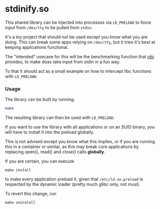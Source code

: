 # stdinify.so

This shared library can be injected into processes via `LD_PRELOAD` to force input from `/dev/tty` to be pulled from `stdin`.

It's a toy project that should not be used except you know what you are doing.
This can break some apps relying on `/dev/tty`, but it tries it's best at keeping applications functional.

The "intended" usecase for this will be the benchmarking function that [rdo](https://codeberg.org/sw1tchbl4d3/rdo) provides, to make doas take input from stdin in a fun way.

To that it should act as a small example on how to intercept libc functions with `LD_PRELOAD`.

### Usage

The library can be built by running:

```sh
make
```

The resulting library can then be used with `LD_PRELOAD`.

If you want to use the library with all applications or on an SUID binary, you will have to install it into the preload globally.

This is not advised except you know what this implies, or if you are running this in a container or similar, as this may break core applications by replacing open(), read() and close() calls **globally**.

If you are certain, you can execute

```
make install
```

to make every application preload it, given that `/etc/ld.so.preload` is respected by the dynamic loader (pretty much glibc only, not musl).

To revert this change, run

```
make uninstall
```
